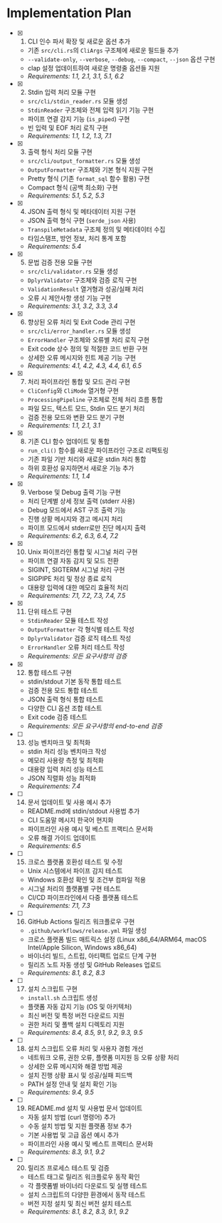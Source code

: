 # Implementation Plan

- [x] 1. CLI 인수 파서 확장 및 새로운 옵션 추가
  - 기존 `src/cli.rs`의 `CliArgs` 구조체에 새로운 필드들 추가
  - `--validate-only`, `--verbose`, `--debug`, `--compact`, `--json` 옵션 구현
  - clap 설정 업데이트하여 새로운 명령줄 옵션들 지원
  - _Requirements: 1.1, 2.1, 3.1, 5.1, 6.2_

- [x] 2. Stdin 입력 처리 모듈 구현
  - `src/cli/stdin_reader.rs` 모듈 생성
  - `StdinReader` 구조체와 전체 입력 읽기 기능 구현
  - 파이프 연결 감지 기능 (`is_piped`) 구현
  - 빈 입력 및 EOF 처리 로직 구현
  - _Requirements: 1.1, 1.2, 1.3, 7.1_

- [x] 3. 출력 형식 처리 모듈 구현
  - `src/cli/output_formatter.rs` 모듈 생성
  - `OutputFormatter` 구조체와 기본 형식 지원 구현
  - Pretty 형식 (기존 `format_sql` 함수 활용) 구현
  - Compact 형식 (공백 최소화) 구현
  - _Requirements: 5.1, 5.2, 5.3_

- [x] 4. JSON 출력 형식 및 메타데이터 지원 구현
  - JSON 출력 형식 구현 (`serde_json` 사용)
  - `TranspileMetadata` 구조체 정의 및 메타데이터 수집
  - 타임스탬프, 방언 정보, 처리 통계 포함
  - _Requirements: 5.4_

- [x] 5. 문법 검증 전용 모듈 구현
  - `src/cli/validator.rs` 모듈 생성
  - `DplyrValidator` 구조체와 검증 로직 구현
  - `ValidationResult` 열거형과 성공/실패 처리
  - 오류 시 제안사항 생성 기능 구현
  - _Requirements: 3.1, 3.2, 3.3, 3.4_

- [x] 6. 향상된 오류 처리 및 Exit Code 관리 구현
  - `src/cli/error_handler.rs` 모듈 생성
  - `ErrorHandler` 구조체와 오류별 처리 로직 구현
  - Exit code 상수 정의 및 적절한 코드 반환 구현
  - 상세한 오류 메시지와 힌트 제공 기능 구현
  - _Requirements: 4.1, 4.2, 4.3, 4.4, 6.1, 6.5_

- [x] 7. 처리 파이프라인 통합 및 모드 관리 구현
  - `CliConfig`와 `CliMode` 열거형 구현
  - `ProcessingPipeline` 구조체로 전체 처리 흐름 통합
  - 파일 모드, 텍스트 모드, Stdin 모드 분기 처리
  - 검증 전용 모드와 변환 모드 분기 구현
  - _Requirements: 1.1, 2.1, 3.1_

- [x] 8. 기존 CLI 함수 업데이트 및 통합
  - `run_cli()` 함수를 새로운 파이프라인 구조로 리팩토링
  - 기존 파일 기반 처리와 새로운 stdin 처리 통합
  - 하위 호환성 유지하면서 새로운 기능 추가
  - _Requirements: 1.1, 1.4_

- [x] 9. Verbose 및 Debug 출력 기능 구현
  - 처리 단계별 상세 정보 출력 (stderr 사용)
  - Debug 모드에서 AST 구조 출력 기능
  - 진행 상황 메시지와 경고 메시지 처리
  - 파이프 모드에서 stderr로만 진단 메시지 출력
  - _Requirements: 6.2, 6.3, 6.4, 7.2_

- [x] 10. Unix 파이프라인 통합 및 시그널 처리 구현
  - 파이프 연결 자동 감지 및 모드 전환
  - SIGINT, SIGTERM 시그널 처리 구현
  - SIGPIPE 처리 및 정상 종료 로직
  - 대용량 입력에 대한 메모리 효율적 처리
  - _Requirements: 7.1, 7.2, 7.3, 7.4, 7.5_

- [x] 11. 단위 테스트 구현
  - `StdinReader` 모듈 테스트 작성
  - `OutputFormatter` 각 형식별 테스트 작성
  - `DplyrValidator` 검증 로직 테스트 작성
  - `ErrorHandler` 오류 처리 테스트 작성
  - _Requirements: 모든 요구사항의 검증_

- [x] 12. 통합 테스트 구현
  - stdin/stdout 기본 동작 통합 테스트
  - 검증 전용 모드 통합 테스트
  - JSON 출력 형식 통합 테스트
  - 다양한 CLI 옵션 조합 테스트
  - Exit code 검증 테스트
  - _Requirements: 모든 요구사항의 end-to-end 검증_

- [ ] 13. 성능 벤치마크 및 최적화
  - stdin 처리 성능 벤치마크 작성
  - 메모리 사용량 측정 및 최적화
  - 대용량 입력 처리 성능 테스트
  - JSON 직렬화 성능 최적화
  - _Requirements: 7.4_

- [ ] 14. 문서 업데이트 및 사용 예시 추가
  - README.md에 stdin/stdout 사용법 추가
  - CLI 도움말 메시지 한국어 현지화
  - 파이프라인 사용 예시 및 베스트 프랙티스 문서화
  - 오류 해결 가이드 업데이트
  - _Requirements: 6.5_

- [ ] 15. 크로스 플랫폼 호환성 테스트 및 수정
  - Unix 시스템에서 파이프 감지 테스트
  - Windows 호환성 확인 및 조건부 컴파일 적용
  - 시그널 처리의 플랫폼별 구현 테스트
  - CI/CD 파이프라인에서 다중 플랫폼 테스트
  - _Requirements: 7.1, 7.3_

- [ ] 16. GitHub Actions 릴리즈 워크플로우 구현
  - `.github/workflows/release.yml` 파일 생성
  - 크로스 플랫폼 빌드 매트릭스 설정 (Linux x86_64/ARM64, macOS Intel/Apple Silicon, Windows x86_64)
  - 바이너리 빌드, 스트립, 아티팩트 업로드 단계 구현
  - 릴리즈 노트 자동 생성 및 GitHub Releases 업로드
  - _Requirements: 8.1, 8.2, 8.3_

- [ ] 17. 설치 스크립트 구현
  - `install.sh` 스크립트 생성
  - 플랫폼 자동 감지 기능 (OS 및 아키텍처)
  - 최신 버전 및 특정 버전 다운로드 지원
  - 권한 처리 및 폴백 설치 디렉토리 지원
  - _Requirements: 8.4, 8.5, 9.1, 9.2, 9.3, 9.5_

- [ ] 18. 설치 스크립트 오류 처리 및 사용자 경험 개선
  - 네트워크 오류, 권한 오류, 플랫폼 미지원 등 오류 상황 처리
  - 상세한 오류 메시지와 해결 방법 제공
  - 설치 진행 상황 표시 및 성공/실패 피드백
  - PATH 설정 안내 및 설치 확인 기능
  - _Requirements: 9.4, 9.5_

- [ ] 19. README.md 설치 및 사용법 문서 업데이트
  - 자동 설치 방법 (curl 명령어) 추가
  - 수동 설치 방법 및 지원 플랫폼 정보 추가
  - 기본 사용법 및 고급 옵션 예시 추가
  - 파이프라인 사용 예시 및 베스트 프랙티스 문서화
  - _Requirements: 8.3, 9.1, 9.2_

- [ ] 20. 릴리즈 프로세스 테스트 및 검증
  - 테스트 태그로 릴리즈 워크플로우 동작 확인
  - 각 플랫폼별 바이너리 다운로드 및 실행 테스트
  - 설치 스크립트의 다양한 환경에서 동작 테스트
  - 버전 지정 설치 및 최신 버전 설치 테스트
  - _Requirements: 8.1, 8.2, 8.3, 9.1, 9.2_